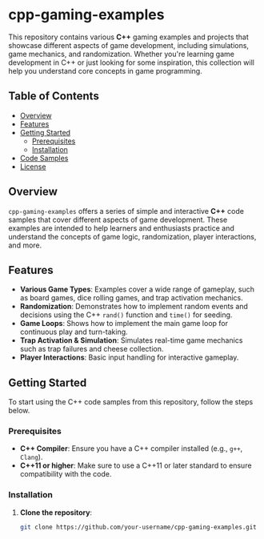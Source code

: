# cpp-gaming-examples

This repository contains various **C++** gaming examples and projects that showcase different aspects of game development, including simulations, game mechanics, and randomization. Whether you're learning game development in C++ or just looking for some inspiration, this collection will help you understand core concepts in game programming.

## Table of Contents

- [Overview](#overview)
- [Features](#features)
- [Getting Started](#getting-started)
  - [Prerequisites](#prerequisites)
  - [Installation](#installation)
- [Code Samples](#code-samples)
- [License](#license)

## Overview

`cpp-gaming-examples` offers a series of simple and interactive **C++** code samples that cover different aspects of game development. These examples are intended to help learners and enthusiasts practice and understand the concepts of game logic, randomization, player interactions, and more.

## Features

- **Various Game Types**: Examples cover a wide range of gameplay, such as board games, dice rolling games, and trap activation mechanics.
- **Randomization**: Demonstrates how to implement random events and decisions using the C++ `rand()` function and `time()` for seeding.
- **Game Loops**: Shows how to implement the main game loop for continuous play and turn-taking.
- **Trap Activation & Simulation**: Simulates real-time game mechanics such as trap failures and cheese collection.
- **Player Interactions**: Basic input handling for interactive gameplay.

## Getting Started

To start using the C++ code samples from this repository, follow the steps below.

### Prerequisites

- **C++ Compiler**: Ensure you have a C++ compiler installed (e.g., `g++`, `Clang`).
- **C++11 or higher**: Make sure to use a C++11 or later standard to ensure compatibility with the code.

### Installation

1. **Clone the repository**:
   ```bash
   git clone https://github.com/your-username/cpp-gaming-examples.git
